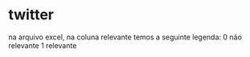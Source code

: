 # twitter
na arquivo excel, na coluna relevante temos a seguinte legenda:
    0   não relevante
    1   relevante